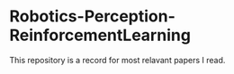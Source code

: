 # Robotics-Perception-ReinforcementLearning
This repository is a record for most relavant papers I read.
